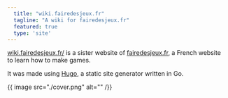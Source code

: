 ```yaml
---
  title: "wiki.fairedesjeux.fr"
  tagline: "A wiki for fairedesjeux.fr"
  featured: true
  type: 'site'
---
```


[wiki.fairedesjeux.fr/](https://wiki.gamedevalliance.fr/) is a sister website of [fairedesjeux.fr](https://fairedesjeux.fr), a French website to learn how to make games.

It was made using [Hugo](https://gohugo.io/), a static site generator written in Go.

{{ image src="./cover.png" alt="" /}}
